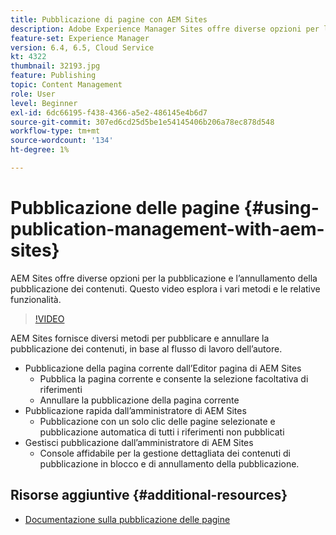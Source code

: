 ```yaml
---
title: Pubblicazione di pagine con AEM Sites
description: Adobe Experience Manager Sites offre diverse opzioni per la pubblicazione e l’annullamento della pubblicazione dei contenuti. Questo video esplora i vari metodi e le relative funzionalità.
feature-set: Experience Manager
version: 6.4, 6.5, Cloud Service
kt: 4322
thumbnail: 32193.jpg
feature: Publishing
topic: Content Management
role: User
level: Beginner
exl-id: 6dc66195-f438-4366-a5e2-486145e4b6d7
source-git-commit: 307ed6cd25d5be1e54145406b206a78ec878d548
workflow-type: tm+mt
source-wordcount: '134'
ht-degree: 1%

---
```


# Pubblicazione delle pagine {#using-publication-management-with-aem-sites}

AEM Sites offre diverse opzioni per la pubblicazione e l’annullamento della pubblicazione dei contenuti. Questo video esplora i vari metodi e le relative funzionalità.

>[!VIDEO](https://video.tv.adobe.com/v/32193?quality=12&learn=on)

AEM Sites fornisce diversi metodi per pubblicare e annullare la pubblicazione dei contenuti, in base al flusso di lavoro dell’autore.

* Pubblicazione della pagina corrente dall’Editor pagina di AEM Sites
   * Pubblica la pagina corrente e consente la selezione facoltativa di riferimenti
   * Annullare la pubblicazione della pagina corrente
* Pubblicazione rapida dall’amministratore di AEM Sites
   * Pubblicazione con un solo clic delle pagine selezionate e pubblicazione automatica di tutti i riferimenti non pubblicati
* Gestisci pubblicazione dall’amministratore di AEM Sites
   * Console affidabile per la gestione dettagliata dei contenuti di pubblicazione in blocco e di annullamento della pubblicazione.

## Risorse aggiuntive {#additional-resources}

* [Documentazione sulla pubblicazione delle pagine](https://experienceleague.adobe.com/docs/experience-manager-65/authoring/authoring/publishing-pages.html)

